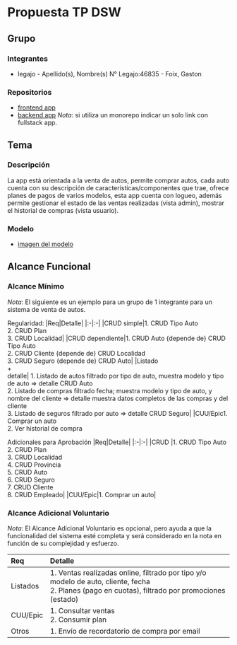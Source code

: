 # Propuesta TP DSW

## Grupo
### Integrantes
* legajo - Apellido(s), Nombre(s)
N° Legajo:46835 - Foix, Gaston

### Repositorios
* [frontend app](https://github.com/Gaston-01/tp-dsw/tree/main/backend)
* [backend app](https://github.com/Gaston-01/tp-dsw/tree/main/frontend)
*Nota*: si utiliza un monorepo indicar un solo link con fullstack app.

## Tema
### Descripción
La app está orientada a la venta de autos, permite comprar autos, cada auto cuenta con su descripción de características/componentes que trae, ofrece planes de pagos de varios modelos, esta app cuenta con logueo, además permite gestionar el estado de las ventas realizadas (vista admin), mostrar el historial de compras (vista usuario).

### Modelo
* [imagen del modelo](https://drive.google.com/file/d/1A02m3tE_yg6S68U2BrWSwvm6_EAv0VRS/view?usp=drive_link)

## Alcance Funcional 

### Alcance Mínimo

*Nota*: El siguiente es un ejemplo para un grupo de 1 integrante para un sistema de venta de autos.

Regularidad:
|Req|Detalle|
|:-|:-|
|CRUD simple|1. CRUD Tipo Auto<br>2. CRUD Plan<br>3. CRUD Localidad|
|CRUD dependiente|1. CRUD Auto {depende de} CRUD Tipo Auto<br>2. CRUD Cliente {depende de} CRUD Localidad<br>3. CRUD Seguro {depende de} CRUD Auto|
|Listado<br>+<br>detalle| 1. Listado de autos filtrado por tipo de auto, muestra modelo y tipo de auto => detalle CRUD Auto<br> 2. Listado de compras filtrado fecha; muestra modelo y tipo de auto, y nombre del cliente => detalle muestra datos completos de las compras y del cliente<br> 3. Listado de seguros filtrado por auto => detalle CRUD Seguro|
|CUU/Epic1. Comprar un auto<br>2. Ver historial de compra

Adicionales para Aprobación
|Req|Detalle|
|:-|:-|
|CRUD |1. CRUD Tipo Auto<br>2. CRUD Plan<br>3. CRUD Localidad<br>4. CRUD Provincia<br>5. CRUD Auto<br>6. CRUD Seguro<br>7. CRUD Cliente<br>8. CRUD Empleado|
|CUU/Epic|1. Comprar un auto|


### Alcance Adicional Voluntario

*Nota*: El Alcance Adicional Voluntario es opcional, pero ayuda a que la funcionalidad del sistema esté completa y será considerado en la nota en función de su complejidad y esfuerzo.

|Req|Detalle|
|:-|:-|
|Listados |1. Ventas realizadas online, filtrado por tipo y/o modelo de auto, cliente, fecha<br>2. Planes (pago en cuotas), filtrado por promociones (estado)|
|CUU/Epic|1. Consultar ventas<br>2. Consumir plan|
|Otros|1. Envío de recordatorio de compra por email|

